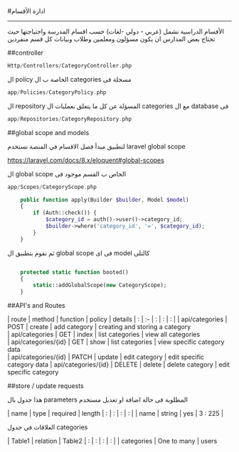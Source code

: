 #ادارة الأقسام

---
الأفسام الدراسية تشمل (عربي - دولي -لغات) حسب اقسام المدرسة واحتياجتها 
حيث تحتاج بعض المدارس ان يكون مسؤلون ومعلمين وطلاب وبيانات كل قسم منفردين

<a name="section-1"></a>
##controller

```php
Http/Controllers/CategoryController.php
```
ال policy الخاصة ب ال categories مسجلة فى

```php
app/Policies/CategoryPolicy.php
```

ال repository المسؤلة عن كل ما يتعلق بعمليات ال categories مع ال database فى

```php
app/Repositories/CategoryRepository.php
```
<a name="section-3"></a>
##global scope and models

لتطبيق مبدأ فصل الاقسام في المنصة نستخدم laravel global scope

https://laravel.com/docs/8.x/eloquent#global-scopes

ال global scope الخاص ب القسم موجود فى

```php
app/Scopes/CategoryScope.php
```

```php
    public function apply(Builder $builder, Model $model)
    {
        if (Auth::check()) {
            $category_id = auth()->user()->category_id;
            $builder->where('category_id', '=', $category_id);
        }
    }
```

ثم نقوم بتطبيق ال global scope فى اى model كالتلى

```php

    protected static function booted()
    {
        static::addGlobalScope(new CategoryScope);
    }

```

<a name="section-4"></a>

<a name="section-2"></a>
##API's and Routes

| route | method   | function | policy | details
| : |   :-   |  :  | : | : |
| api/categories                | POST   |  create   |  add category | creating and storing a category        
| api/categories                | GET    |  index    | list categories | view all categories   
| api/categories/{id}           | GET    |  show     | list categories   | view specific category data             
| api/categories/{id}           | PATCH  |  update   | edit category    | edit specific category data
| api/categories/{id}           | DELETE  |  delete   | delete category    | edit specific category

<a name="section-3"></a>
##store / update requests

هذا جدول بال parameters المطلوبة فى حالة اضافة او تعديل مستخدم

| name    | type    | required | length
| :           |   :    |  :       | :      |
| name        | string  | yes      | 3 : 225 |

<a name="section-3"></a>
العلاقات في جدول categories

| Table1    | relation    | Table2
| :           |   :    |  :       | :      |
| categories        | One to many  | users
